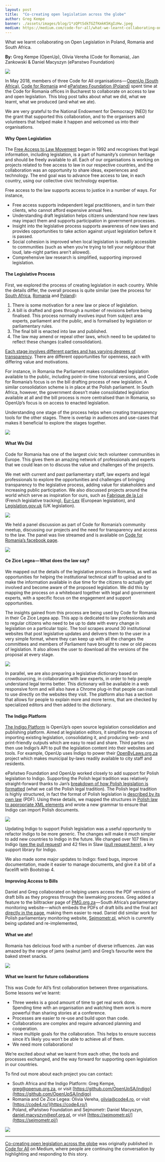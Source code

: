 ```yaml
---
layout: post
title:  "Co-creating open legislation across the globe"
author: Greg Kempe
banner: ./assets/images/blog/1*zQPtSdkTGZfKmkK5KgIzHw.jpeg
medium: https://medium.com/code-for-all/what-we-learnt-collaborating-on-open-legislation-in-poland-romania-and-south-africa-c27483c3b1d5?source=rss----77bd73f07099--project
---
```


What we learnt collaborating on Open Legislation in Poland, Romania and South Africa.

**By:** Greg Kempe (OpenUp), Olivia Vereha (Code for Romania), Jan Zankowski & Daniel Macyszyn (ePanstwo Foundation)

![](https://cdn-images-1.medium.com/max/1024/1*zQPtSdkTGZfKmkK5KgIzHw.jpeg)

In May 2018, members of three Code for All organisations — [OpenUp (South Africa)](https://openup.org.za), [Code for Romania](https://code4.ro/) and [ePaństwo Foundation (Poland)](http://epf.org.pl/) spent time at the Code for Romania offices in Bucharest to collaborate on access to law and open legislation. This blog post talks about what we did, what we learnt, what we produced (and what we ate).

We are very grateful to the National Endowment for Democracy (NED) for the grant that supported this collaboration, and to the organisers and volunteers that helped make it happen and welcomed us into their organisations.

#### Why Open Legislation

The [Free Access to Law Movement](http://www.fatlm.org/declaration/) began in 1992 and recognises that legal information, including legislation, is a part of humanity’s common heritage and should be freely available to all. Each of our organisations is working on projects related to free access to law in our respective countries, and the collaboration was an opportunity to share ideas, experiences and technology. The end goal was to advance free access to law, in each country, using our collective civic technology expertise.

Free access to the law supports access to justice in a number of ways. For instance,

*   Free access supports independent legal practitioners, and in turn their clients, who cannot afford expensive annual fees.
*   Understanding draft legislation helps citizens understand how new laws may impact them and supports participation in government processes.
*   Insight into the legislative process supports awareness of new laws and provides opportunities to take action against unjust legislation before it is passed.
*   Social cohesion is improved when local legislation is readily accessible to communities (such as when you’re trying to tell your neighbour that loud, late-night parties aren’t allowed).
*   Comprehensive law research is simplified, supporting improved legislation.

#### The Legislative Process

First, we explored the process of creating legislation in each country. While the details differ, the overall process is quite similar (see the process for [South Africa](https://www.parliament.gov.za/how-law-made), [Romania](https://fic.ro/documents/view/Legislative-process-EN) and [Poland](http://opis.sejm.gov.pl/en/procesustawodawczy.php)):

1.  There is some motivation for a new law or piece of legislation.
2.  A bill is drafted and goes through a number of revisions before being finalised. This process normally involves input from subject area experts, parliament and the public, and is formalised by legislation or parliamentary rules.
3.  The final bill is enacted into law and published.
4.  The law may amend or repeal other laws, which need to be updated to reflect these changes (called consolidation).

[Each stage involves different parties and has varying degrees of transparency](https://docs.google.com/presentation/d/1yaJs5PXlQztuu8r0UPfgEQ8pSAuyjeJRBvft1rb-b8U/edit). There are different opportunities for openness, each with differing value and motivations.

For instance, in Romania the Parliament makes consolidated legislation available to the public, including point-in-time historical versions, and Code for Romania’s focus is on the bill drafting process of new legislation. A similar consolidation scheme is in place at the Polish parliament. In South Africa, however, the government doesn’t make consolidated legislation available at all and the bill process is more centralised than in Romania, so OpenUp’s focus is on access to enacted legislation.

Understanding one stage of the process helps when creating transparency tools for the other stages. There is overlap in audiences and use-cases that makes it beneficial to explore the stages together.

![](https://cdn-images-1.medium.com/max/1024/1*XygasRMGJClyXatC3CH24A.jpeg)

#### What We Did

Code for Romania has one of the largest civic tech volunteer communities in Europe. This gives them an amazing network of professionals and experts that we could lean on to discuss the value and challenges of the projects.

We met with current and past parliamentary staff, law experts and legal professionals to explore the opportunities and challenges of bringing transparency to the legislative process, adding value for stakeholders and increasing public participation. We also discussed projects around the world which serve as inspiration for ours, such as [Fabrique de la Loi](https://lafabriquedelaloi.fr/) (French legislative tracking), [Eur-Lex](http://eur-lex.europa.eu/n-lex/index_en) (European legislation), and [Legislation.gov.uk](http://www.legislation.gov.uk/) (UK legislation).

![](https://cdn-images-1.medium.com/max/1024/1*RfoCXDtoRqzC2GMv4xO5FQ.jpeg)

We held a panel discussion as part of Code for Romania’s community meetup, discussing our projects and the need for transparency and access to the law. The panel was live streamed and is available on [Code for Romania’s facebook page](https://www.facebook.com/code4romania/videos/1817109364976305/).

![](https://cdn-images-1.medium.com/max/1024/1*HT27BFpL1f72r5sldNWlQg.jpeg)

#### Ce Zice Legea — What does the law say?

We mapped out the details of the legislative process in Romania, as well as opportunities for helping the institutional technical staff to upload and to make the information available in due time for the citizens to actually get involved and become aware of the proposed legislation. We did this by mapping the process on a whiteboard together with legal and government experts, with a specific focus on the engagement and support opportunities.

The insights gained from this process are being used by Code for Romania in their Ce Zice Legea app. This app is dedicated to law professionals and to regular citizens who need to be up to date with every change in legislation on a particular topic. The tool scrapes around 30 institutional websites that post legislative updates and delivers them to the user in a very simple format, where they can keep up with all the changes the committees and members of Parliament have brought to new or old pieces of legislation. It also allows the user to download all the versions of the proposal at every stage.

![](https://cdn-images-1.medium.com/max/1024/1*5VaeWhUhei7LJJAE2i6Lkg.jpeg)

In parallel, we are also preparing a legislative dictionary based on crowdsourcing, in collaboration with law experts, in order to help people understand legal terms better. This dictionary will be available in a web responsive form and will also have a Chrome plug-in that people can install to use directly on the websites they visit. The platform also has a section that allows for people to explain more and more terms, that are checked by specialized editors and then added to the dictionary.

#### The Indigo Platform

[The Indigo Platform](https://openup.org.za/indigo) is OpenUp’s open source legislation consolidation and publishing platform. Aimed at legislation editors, it simplifies the process of importing existing legislation, consolidating it, and producing web- and print-friendly outputs which are easy to read and share. Third parties can then use Indigo’s API to pull the legislation content into their websites and tools. For example, OpenUp uses Indigo to power their [OpenByLaws.org.za](https://openbylaws.org.za/) project which makes municipal by-laws readily available to city staff and residents.

ePaństwo Foundation and OpenUp worked closely to add support for Polish legislation to Indigo. Supporting the Polish legal tradition was relatively straight-forward thanks to Jan’s [breakdown of how Polish legislation is formatted](https://docs.google.com/document/d/1JOMthQQuAz6du9sQBYv1S8drKaIDw4hjbzpbnjb0vX8/edit) (what we call the Polish legal tradition). The Polish legal tradition is highly structured, in fact the format of Polish legislation is [described by its own law](http://prawo.sejm.gov.pl/isap.nsf/download.xsp/WDU20160000283/O/D20160283.pdf) (PDF). Using these details, we mapped the structures in [Polish law to appropriate XML elements](https://docs.google.com/document/d/1xr-yCS23INuAcoyvCtO7ZeRNfBkSFlt_LKRCLkyy-hc/edit) and wrote a new grammar to ensure that Indigo can import Polish documents.

![](https://cdn-images-1.medium.com/max/1024/1*w831MASh8pwzAVelAzF1oA.jpeg)

Updating Indigo to support Polish legislation was a useful opportunity to refactor Indigo to be more generic. The changes will make it much simpler to add new countries to Indigo in the future. We changed over 107 files in Indigo ([see the pull request](https://github.com/OpenUpSA/indigo/pull/90)) and 42 files in Slaw ([pull request here](https://github.com/longhotsummer/slaw/pull/17)), a key support library for Indigo.

We also made some major updates to Indigo: fixed bugs, improve documentation, made it easier to manage documents, and give it a bit of a facelift with Bootstrap 4.

#### Improving Access to Bills

Daniel and Greg collaborated on helping users access the PDF versions of draft bills as they progress through the lawmaking process. Greg added a feature to the billtracker page of [PMG.org.za](https://pmg.org.za) — South Africa’s parliamentary monitoring website — which embeds the PDFs of draft bills and the final act [directly in the page](https://pmg.org.za/bill/654/), making them easier to read. Daniel did similar work for Polish parliamentary monitoring website, [Sejmometr.pl](https://sejmometr.pl/), which is currently being updated and re-implemented,

#### What we ate!

Romania has delicious food with a number of diverse influences. Jan was amazed by the range of jams (walnut jam!) and Greg’s favourite were the baked street snacks.

![](https://cdn-images-1.medium.com/max/800/1*m7B2A4YUf0P024lzUp2sbQ.jpeg)

#### What we learnt for future collaborations

This was Code for All’s first collaboration between three organisations. Some lessons we’ve learnt:

*   Three weeks is a good amount of time to get real work done.  
    Spending time with an organisation and watching them work is more powerful than sharing stories at a conference.
*   Processes are easier to re-use and build upon than code.
*   Collaborations are complex and require advanced planning and cooperation.
*   Have multiple goals for the collaboration. This helps to ensure success since it’s likely you won’t be able to achieve all of them.
*   We need more collaborations!

We’re excited about what we learnt from each other, the tools and processes exchanged, and the way forward for supporting open legislation in our countries.

To find out more about each project you can contact:

*   South Africa and the Indigo Platform: Greg Kempe, [greg@openup.org.za](mailto:greg@openup.org.za), or visit [https://github.com/OpenUpSA/indigo](https://github.com/OpenUpSA/indigo)
*   Romania and Ce Zice Legea: Olivia Vereha, [olivia@code4.ro](mailto:olivia@code4.ro), or visit [https://code4.ro/](https://code4.ro/)
*   Poland, ePaństwo Foundation and Sejmometr: Daniel Macyszyn, [daniel.macyszyn@epf.org.pl](mailto:daniel.macyszyn@epf.org.pl), or visit [https://sejmometr.pl/](https://sejmometr.pl/)

![](https://medium.com/_/stat?event=post.clientViewed&referrerSource=full_rss&postId=c27483c3b1d5)

* * *

[Co-creating open legislation across the globe](https://medium.com/code-for-all/what-we-learnt-collaborating-on-open-legislation-in-poland-romania-and-south-africa-c27483c3b1d5) was originally published in [Code for All](https://medium.com/code-for-all) on Medium, where people are continuing the conversation by highlighting and responding to this story.